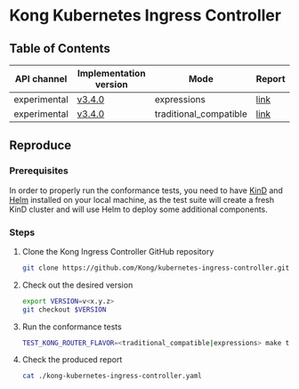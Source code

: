 # Kong Kubernetes Ingress Controller

## Table of Contents

| API channel  | Implementation version                                                              | Mode        | Report                                                |
|--------------|-------------------------------------------------------------------------------------|-------------|-------------------------------------------------------|
| experimental | [v3.4.0](https://github.com/Kong/kubernetes-ingress-controller/releases/tag/v3.4.0) | expressions | [link](./experimental-v3.4.0-expressions-report.yaml) |
| experimental | [v3.4.0](https://github.com/Kong/kubernetes-ingress-controller/releases/tag/v3.4.0) | traditional_compatible | [link](./experimental-v3.4.0-traditional_compatible-report.yaml) |

## Reproduce

### Prerequisites

In order to properly run the conformance tests, you need to have [KinD](https://github.com/kubernetes-sigs/kind)
and [Helm](https://github.com/helm/helm) installed on your local machine, as the
test suite will create a fresh KinD cluster and will use Helm to deploy some additional
components.

### Steps

1. Clone the Kong Ingress Controller GitHub repository

   ```bash
   git clone https://github.com/Kong/kubernetes-ingress-controller.git && cd kubernetes-ingress-controller
   ```

2. Check out the desired version

   ```bash
   export VERSION=v<x.y.z>
   git checkout $VERSION
   ```

3. Run the conformance tests

   ```bash
   TEST_KONG_ROUTER_FLAVOR=<traditional_compatible|expressions> make test.conformance
   ```

4. Check the produced report

   ```bash
   cat ./kong-kubernetes-ingress-controller.yaml
   ```
